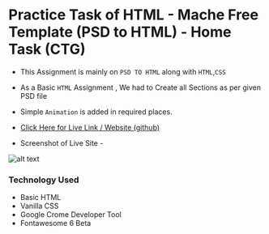 # Practice Task of HTML - Mache Free Template (PSD to HTML) - Home Task (CTG)

* This Assignment is mainly on `PSD TO HTML` along with  `HTML`,`CSS`

* As a Basic `HTML` Assignment , We had to Create all Sections as per given PSD file

* Simple `Animation` is added in required places. 

* [Click Here for Live Link / Website  (github)]()

* Screenshot of Live Site -

![alt text](/images/demo.png)


### Technology Used

* Basic HTML
* Vanilla CSS
* Google Crome Developer Tool
* Fontawesome 6 Beta